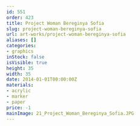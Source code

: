 ```yaml
---
id: 551
order: 423
title: Project Woman Bereginya Sofia
slug: project-woman-bereginya-sofia
url: art-works/project-woman-bereginya-sofia
aliases: []
categories:
- graphics
inStock: false
isVisible: true
height: 35
width: 35
date: 2014-01-01T00:00:00Z
materials:
- acrylic
- marker
- paper
price: -1
mainImage: 21_Project_Woman_Bereginya_Sofia.JPG
---
```

